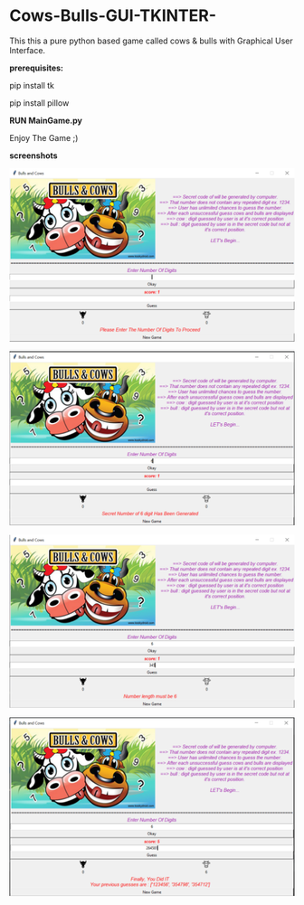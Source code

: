# Cows-Bulls-GUI-TKINTER-
This this a pure python based game called cows &amp; bulls with Graphical User Interface.

**prerequisites:**

pip install tk

pip install pillow


**RUN MainGame.py**

Enjoy The Game ;)

**screenshots**

![](screenshots/Enter_digit_error.PNG)

![](screenshots/secret_number_generated.PNG)

![](screenshots/number_length_error.PNG)

![](screenshots/Win.PNG)



